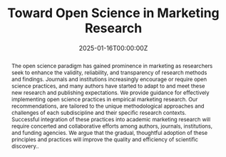 ---
abstract: "The open science paradigm has gained prominence in marketing as researchers seek to enhance the validity, reliability, and transparency of research methods and findings. Journals and institutions increasingly encourage or require open science practices, and many authors have started to adapt to and meet these new research and publishing expectations. We provide guidance for effectively implementing open science practices in empirical marketing research. Our recommendations, are tailored to the unique methodological approaches and challenges of each subdiscipline and their specific research contexts. Successful integration of these practices into academic marketing research will require concerted and collaborative efforts among authors, journals, institutions, and funding agencies. We argue that the gradual, thoughtful adoption of these principles and practices will improve the quality and efficiency of scientific discovery.."
authors:
- admin
- Susanne Adler
- Hannes Datta
- Natalie Mizik
- Marko Sarstedt
date: "2025-01-16T00:00:00Z"
doi: "https://doi.org/10.1016/j.ijresmar.2024.12.005"
featured: false
image:
  caption: ""
  focal_point: ""
  preview_only: false
projects: []
publication: '*International Journal of Research in Marketing*'
publication_short: ""
publication_types:
- "2"
publishDate: "2025-01-16T00:00:00Z"
slides: ""
summary:  Provide guidances for effectively implementing open science practices in empirical marketing research.
tags:
- Publication
- Open Science
- Marketing
title: Toward Open Science in Marketing Research
url_code: ""
url_dataset: ""
url_pdf: "https://www.sciencedirect.com/science/article/pii/S0167811624001150/pdfft?md5=e8eebfafdc4be395db56e6c117a51d35&pid=1-s2.0-S0167811624001150-main.pdf"
url_poster: ""
url_project: ""
url_slides: ""
url_source: ""
url_video: ""
---